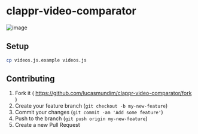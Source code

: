clappr-video-comparator
=======================

![image](https://cloud.githubusercontent.com/assets/32864/5494494/15401bbe-86dc-11e4-9f93-344d53a4882a.png)


## Setup

```bash
cp videos.js.example videos.js
```

## Contributing

1. Fork it ( https://github.com/lucasmundim/clappr-video-comparator/fork )
2. Create your feature branch (`git checkout -b my-new-feature`)
3. Commit your changes (`git commit -am 'Add some feature'`)
4. Push to the branch (`git push origin my-new-feature`)
5. Create a new Pull Request
